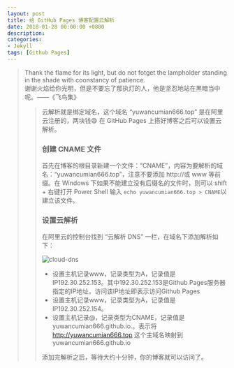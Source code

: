 ```yaml
---
layout: post
title: 给 GitHub Pages 博客配置云解析
date: 2018-01-28 00:00:00 +0800
description: 
categories: 
- Jekyll
tags: [Github Pages] 
---
```



<blockquote class="blockquote-center">
	Thank the flame for its light, but do not fotget the lampholder standing in the shade with coonstancy of patience. <br>
	谢谢火焰给你光明，但是不要忘了那执灯的人，他是坚忍地站在黑暗当中呢。——《飞鸟集》
<blockquote>

云解析就是绑定域名，这个域名 “yuwancumian666.top” 是在阿里云注册的，两块钱😄
在 GitHub Pages 上搭好博客之后可以设置云解析。

### 创建 CNAME 文件

首先在博客的根目录新建一个文件：“CNAME”，内容为要解析的域名：“yuwancumian666.top”，注意不要添加 http://或 www 等前缀。在 Windows 下如果不能建立没有后缀名的文件时，则可以 shift + 右键打开 Power Shell 输入 `echo yuwancumian666.top > CNAME`以建立该文件。

### 设置云解析

在阿里云的控制台找到 “云解析 DNS” 一栏，在域名下添加解析如下：

![cloud-dns](http://p3oi9yqso.bkt.clouddn.com/2018-01-28-cloud-dns.png)

* 设置主机记录www，记录类型为A，记录值是IP192.30.252.153。其中192.30.252.153是Github Pages服务器指定的IP地址，访问该IP地址即表示访问Github Pages
* 设置主机记录www，记录类型为A，记录值是IP192.30.252.154。
* 设置主机记录@，记录类型为CNAME，记录值是yuwancumian666.github.io.。表示将 http://yuwancumian666.top 这个主域名映射到  yuwancumian666.github.io

添加完解析之后，等待大约十分钟，你的博客就可以访问了。